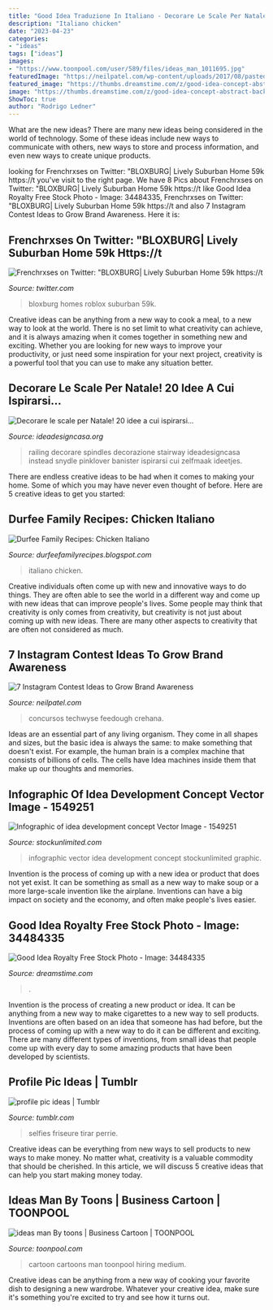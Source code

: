 ```yaml
---
title: "Good Idea Traduzione In Italiano - Decorare Le Scale Per Natale! 20 Idee A Cui Ispirarsi..."
description: "Italiano chicken"
date: "2023-04-23"
categories:
- "ideas"
tags: ["ideas"]
images:
- "https://www.toonpool.com/user/589/files/ideas_man_1011695.jpg"
featuredImage: "https://neilpatel.com/wp-content/uploads/2017/08/pasted-image-0-154.png"
featured_image: "https://thumbs.dreamstime.com/z/good-idea-concept-abstract-background-34484335.jpg"
image: "https://thumbs.dreamstime.com/z/good-idea-concept-abstract-background-34484335.jpg"
ShowToc: true
author: "Rodrigo Ledner"
---
```



What are the new ideas?
There are many new ideas being considered in the world of technology. Some of these ideas include new ways to communicate with others, new ways to store and process information, and even new ways to create unique products.

	

		
looking for Frenchrxses on Twitter: &quot;BLOXBURG| Lively Suburban Home 59k https://t you've visit to the right page. We have 8 Pics about Frenchrxses on Twitter: &quot;BLOXBURG| Lively Suburban Home 59k https://t like Good Idea Royalty Free Stock Photo - Image: 34484335, Frenchrxses on Twitter: &quot;BLOXBURG| Lively Suburban Home 59k https://t and also 7 Instagram Contest Ideas to Grow Brand Awareness. Here it is:
		
    
## Frenchrxses On Twitter: &quot;BLOXBURG| Lively Suburban Home 59k Https://t

<img loading=lazy src="https://pbs.twimg.com/media/DoRZA3NXoAIaaCK.jpg:large" onerror="this.onerror=null;this.src='https://tse4.mm.bing.net/th?id=OIP.n3ONBeWE5IE8A5_iJI_OIgHaD2&amp;pid=15.1';" alt="Frenchrxses on Twitter: &quot;BLOXBURG| Lively Suburban Home 59k https://t">

_Source: twitter.com_

>bloxburg homes roblox suburban 59k. 

	

Creative ideas can be anything from a new way to cook a meal, to a new way to look at the world. There is no set limit to what creativity can achieve, and it is always amazing when it comes together in something new and exciting. Whether you are looking for new ways to improve your productivity, or just need some inspiration for your next project, creativity is a powerful tool that you can use to make any situation better.

    
## Decorare Le Scale Per Natale! 20 Idee A Cui Ispirarsi...

<img loading=lazy src="https://www.ideadesigncasa.org/wp-content/uploads/2015/12/decorazione-scale-natale-18.jpg" onerror="this.onerror=null;this.src='https://tse1.mm.bing.net/th?id=OIP.9fpfDsZ-YlGhvbDUGnM8jwHaK5&amp;pid=15.1';" alt="Decorare le scale per Natale! 20 idee a cui ispirarsi...">

_Source: ideadesigncasa.org_

>railing decorare spindles decorazione stairway ideadesigncasa instead snydle pinklover banister ispirarsi cui zelfmaak ideetjes. 

	

There are endless creative ideas to be had when it comes to making your home. Some of which you may have never even thought of before. Here are 5 creative ideas to get you started:

    
## Durfee Family Recipes: Chicken Italiano

<img loading=lazy src="http://2.bp.blogspot.com/-hefoAV5M3Z4/Tx8BnBx8u_I/AAAAAAAACm4/ZepJuTf5Fjk/s1600/Blog%2BPhoto.jpg" onerror="this.onerror=null;this.src='https://tse2.mm.bing.net/th?id=OIP.GaUlYQia9IAMI4lMuerfewHaE8&amp;pid=15.1';" alt="Durfee Family Recipes: Chicken Italiano">

_Source: durfeefamilyrecipes.blogspot.com_

>italiano chicken. 

	

Creative individuals often come up with new and innovative ways to do things. They are often able to see the world in a different way and come up with new ideas that can improve people's lives. Some people may think that creativity is only comes from creativity, but creativity is not just about coming up with new ideas. There are many other aspects to creativity that are often not considered as much.

    
## 7 Instagram Contest Ideas To Grow Brand Awareness

<img loading=lazy src="https://neilpatel.com/wp-content/uploads/2017/08/pasted-image-0-154.png" onerror="this.onerror=null;this.src='https://tse1.mm.bing.net/th?id=OIP.mAGsTGwSWcA7bxtoJD_FUQHaEs&amp;pid=15.1';" alt="7 Instagram Contest Ideas to Grow Brand Awareness">

_Source: neilpatel.com_

>concursos techwyse feedough crehana. 

	

Ideas are an essential part of any living organism. They come in all shapes and sizes, but the basic idea is always the same: to make something that doesn't exist. For example, the human brain is a complex machine that consists of billions of cells. The cells have Idea machines inside them that make up our thoughts and memories.

    
## Infographic Of Idea Development Concept Vector Image - 1549251

<img loading=lazy src="https://images.cdn1.stockunlimited.net/preview1300/infographic-of-idea-development-concept_1549251.jpg" onerror="this.onerror=null;this.src='https://tse2.mm.bing.net/th?id=OIP.HIdX8ndABe7DXrQwBIXRdgHaHa&amp;pid=15.1';" alt="Infographic of idea development concept Vector Image - 1549251">

_Source: stockunlimited.com_

>infographic vector idea development concept stockunlimited graphic. 

	

Invention is the process of coming up with a new idea or product that does not yet exist. It can be something as small as a new way to make soup or a more large-scale invention like the airplane. Inventions can have a big impact on society and the economy, and often make people's lives easier.

    
## Good Idea Royalty Free Stock Photo - Image: 34484335

<img loading=lazy src="https://thumbs.dreamstime.com/z/good-idea-concept-abstract-background-34484335.jpg" onerror="this.onerror=null;this.src='https://tse3.mm.bing.net/th?id=OIP.nw054MQbJAi3cz-ptIW1UwHaH6&amp;pid=15.1';" alt="Good Idea Royalty Free Stock Photo - Image: 34484335">

_Source: dreamstime.com_

>. 

	

Invention is the process of creating a new product or idea. It can be anything from a new way to make cigarettes to a new way to sell products. Inventions are often based on an idea that someone has had before, but the process of coming up with a new way to do it can be different and exciting. There are many different types of inventions, from small ideas that people come up with every day to some amazing products that have been developed by scientists.

    
## Profile Pic Ideas | Tumblr

<img loading=lazy src="https://66.media.tumblr.com/75326ebd3a1e9dd85e0ca876118650ac/27d39a7df77497a8-5e/s640x960/70a9f4c1801b0c1bacf270ed3d367e305ab7b0f7.jpg" onerror="this.onerror=null;this.src='https://tse1.mm.bing.net/th?id=OIP.nzls94Qs8xUJhGsk6aghyAHaHi&amp;pid=15.1';" alt="profile pic ideas | Tumblr">

_Source: tumblr.com_

>selfies friseure tirar perrie. 

	

Creative ideas can be everything from new ways to sell products to new ways to make money. No matter what, creativity is a valuable commodity that should be cherished. In this article, we will discuss 5 creative ideas that can help you start making money today.

    
## Ideas Man By Toons | Business Cartoon | TOONPOOL

<img loading=lazy src="https://www.toonpool.com/user/589/files/ideas_man_1011695.jpg" onerror="this.onerror=null;this.src='https://tse2.mm.bing.net/th?id=OIP.pMsrf8W_TD2kI8e3yd0CGwHaHY&amp;pid=15.1';" alt="ideas man By toons | Business Cartoon | TOONPOOL">

_Source: toonpool.com_

>cartoon cartoons man toonpool hiring medium. 

	

Creative ideas can be anything from a new way of cooking your favorite dish to designing a new wardrobe. Whatever your creative idea, make sure it's something you're excited to try and see how it turns out.

